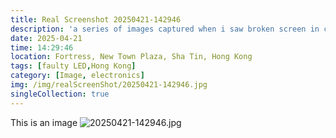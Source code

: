 ```yaml
---
title: Real Screenshot 20250421-142946
description: 'a series of images captured when i saw broken screen in city'
date: 2025-04-21
time: 14:29:46 
location: Fortress, New Town Plaza, Sha Tin, Hong Kong 
tags: [faulty LED,Hong Kong]
category: [Image, electronics]
img: /img/realScreenShot/20250421-142946.jpg
singleCollection: true
---
```


This is an image
![20250421-142946.jpg](/img/realScreenShot/20250421-142946.jpg)